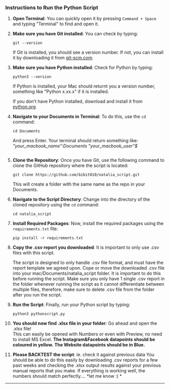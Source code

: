 

### Instructions to Run the Python Script

1. **Open Terminal**: You can quickly open it by pressing `Command + Space` and typing "Terminal" to find and open it.

2. **Make sure you have Git installed**: You can check by typing:

   ```
   git --version
   ```

   If Git is installed, you should see a version number. If not, you can install it by downloading it from [git-scm.com](https://git-scm.com/downloads).

3. **Make sure you have Python installed**: Check for Python by typing:

   ```
   python3 --version
   ```
   
   If Python is installed, your Mac should returnt you a version number, something like "Python x.xx.x" if it is installed. 

   If you don’t have Python installed, download and install it from [python.org](https://www.python.org/downloads/).

4. **Navigate to your Documents in Terminal**: To do this, use the `cd` command:

   ```
   cd Documents
   ```
   And press Enter. Your terminal should return something like: *"your_macbook_name":Documents "your_macbook_user"$*

   ```

5. **Clone the Repository**: 
   Once you have Git, use the following command to clone the GitHub repository where the script is located:

   ```
   git clone https://github.com/bibit010/natalia_script.git
   ```

   This will create a folder with the same name as the repo in your Documents.

6. **Navigate to the Script Directory**: 
   Change into the directory of the cloned repository using the `cd` command:

   ```
   cd natalia_script
   ```

7. **Install Required Packages**: Now, install the required packages using the `requirements.txt` file:

   ```
   pip install -r requirements.txt
   ```

8. **Copy the .csv report you downloaded**: It is important to only use .csv files with this script. 

   The script is designed to only handle .csv file format, and must have the report template we agreed upon. Cope or move the downloaded .csv file into your mac/Documents/natalia_script folder. It is important to do this before running the script. Make sure you only have 1 single .csv report in the folder whenever running the script as it cannot differentiate between multiple files, therefore, make sure to delete .csv file from the folder after you run the script. 

9. **Run the Script**: Finally, run your Python script by typing:

   ```
   python3 pythonscript.py
   ```

10. **You should now find .xlsx file in your folder**: Go ahead and open the .xlsx file!  
   This can easily be opened with Numbers or even with Preview, no need to install MS Excel. 
   **The Instagram&Facebook datapoints should be coloured in yellow.**
   **The Website datapoints should be in Blue.**


11. **Please BACKTEST the script**: ie. check it against previous data
   You should be able to do this easily by downloading .csv reports for a few past weeks and checking the .xlsx output results against your previous manual reports that you make. 
   If everything is working well, the numbers should match perfectly.... *let me know :) *

---

